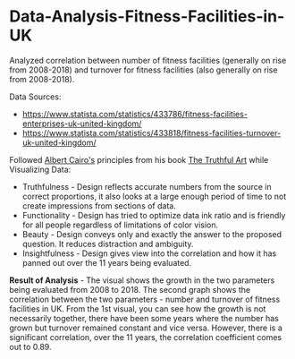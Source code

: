 # Data-Analysis-Fitness-Facilities-in-UK

Analyzed correlation between number of fitness facilities (generally on rise from 2008-2018) and turnover for fitness facilities (also generally on rise from 2008-2018). 

Data Sources:
* https://www.statista.com/statistics/433786/fitness-facilities-enterprises-uk-united-kingdom/
* https://www.statista.com/statistics/433818/fitness-facilities-turnover-uk-united-kingdom/

Followed [Albert Cairo's](http://albertocairo.com/) principles from his book [The Truthful Art](http://www.thefunctionalart.com/p/the-truthful-art-book.html) while Visualizing Data:
* Truthfulness - Design reflects accurate numbers from the source in correct proportions, it also looks at a large enough period of time to not create impressions from sections of data.
* Functionality - Design has tried to optimize data ink ratio and is friendly for all people regardless of limitations of color vision.
* Beauty - Design conveys only and exactly the answer to the proposed question. It reduces distraction and ambiguity.
* Insightfulness - Design gives view into the correlation and how it has panned out over the 11 years being evaluated.

**Result of Analysis** - The visual shows the growth in the two parameters being evaluated from 2008 to 2018. The second graph shows the correlation between the two parameters - number and turnover of fitness facilities in UK. From the 1st visual, you can see how the growth is not necessarily together, there have been some years where the number has grown but turnover remained constant and vice versa. However, there is a significant correlation, over the 11 years, the correlation coefficient comes out to 0.89.
